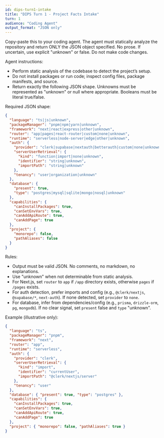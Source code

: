 ```yaml
---
id: dips-turn1-intake
title: "DIPS Turn 1 - Project Facts Intake"
turn: 1
audience: "Coding Agent"
output_format: "JSON only"
---
```


Copy-paste this to your coding agent. The agent must statically analyze the repository and return ONLY the JSON object specified. No prose. If uncertain, use explicit "unknown" or false. Do not make code changes.

Agent instructions:
- Perform static analysis of the codebase to detect the project’s setup.
- Do not install packages or run code; inspect config files, package manifests, and source.
- Return exactly the following JSON shape. Unknowns must be represented as "unknown" or null where appropriate. Booleans must be literal true/false.

Required JSON shape:

```json
{
  "language": "ts|js|unknown",
  "packageManager": "pnpm|npm|yarn|unknown",
  "framework": "next|react|express|other|unknown",
  "router": "app|pages|react-router|custom|none|unknown",
  "runtime": "serverless|node-server|edge|other|unknown",
  "auth": {
    "provider": "clerk|supabase|nextauth|betterauth|custom|none|unknown",
    "serverUserRetrieval": {
      "kind": "function|import|none|unknown",
      "identifier": "string|unknown",
      "importPath": "string|unknown"
    },
    "tenancy": "user|organization|unknown"
  },
  "database": {
    "present": true,
    "type": "postgres|mysql|sqlite|mongo|nosql|unknown"
  },
  "capabilities": {
    "canInstallPackages": true,
    "canSetEnvVars": true,
    "canAddApiRoute": true,
    "canAddPage": true
  },
  "project": {
    "monorepo": false,
    "pathAliases": false
  }
}
```

Rules:
- Output must be valid JSON. No comments, no markdown, no explanations.
- Use "unknown" when not determinable from static analysis.
- For Next.js, set `router` to `app` if `/app` directory exists, otherwise `pages` if `/pages` exists.
- For auth detection, prefer imports and config (e.g., `@clerk/nextjs`, `@supabase/*`, `next-auth`). If none detected, set `provider` to `none`.
- For database, infer from dependencies/config (e.g., `prisma`, `drizzle-orm`, `pg`, `mongodb`). If no clear signal, set `present` false and `type` "unknown".

Example (illustrative only):

```json
{
  "language": "ts",
  "packageManager": "pnpm",
  "framework": "next",
  "router": "app",
  "runtime": "serverless",
  "auth": {
    "provider": "clerk",
    "serverUserRetrieval": {
      "kind": "import",
      "identifier": "currentUser",
      "importPath": "@clerk/nextjs/server"
    },
    "tenancy": "user"
  },
  "database": { "present": true, "type": "postgres" },
  "capabilities": {
    "canInstallPackages": true,
    "canSetEnvVars": true,
    "canAddApiRoute": true,
    "canAddPage": true
  },
  "project": { "monorepo": false, "pathAliases": true }
}
```


